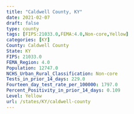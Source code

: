 ```yaml
---
title: "Caldwell County, KY"
date: 2021-02-07
draft: false
type: county
tags: [FIPS:21033.0,FEMA:4.0,Non-core,Yellow]
categories: [KY]
County: Caldwell County
State: KY
FIPS: 21033.0
FEMA_Region: 4.0
Population: 12747.0
NCHS_Urban_Rural_Classification: Non-core
Tests_in_prior_14_days: 229.0
Fourteen_day_test_rate_per_100000: 1797.0
Percent_Positivity_in_prior_14_days: 0.109
Level: Yellow
url: /states/KY/caldwell-county
---
```



